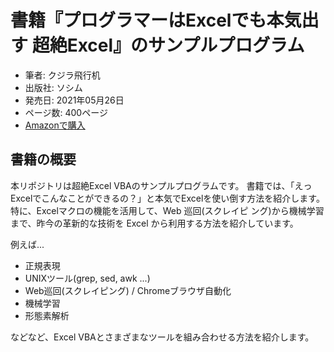 # 書籍『プログラマーはExcelでも本気出す 超絶Excel』のサンプルプログラム

- 筆者: クジラ飛行机
- 出版社: ソシム
- 発売日: 2021年05月26日
- ページ数: 400ページ
- [Amazonで購入](https://amzn.to/3dR8bMm)

## 書籍の概要

本リポジトリは超絶Excel VBAのサンプルプログラムです。
書籍では、「えっ Excelでこんなことができるの？」と本気でExcelを使い倒す方法を紹介します。
特に、Excelマクロの機能を活用して、Web 巡回(スクレイピ ング)から機械学習まで、昨今の革新的な技術を Excel から利用する方法を紹介しています。

例えば...

 - 正規表現
 - UNIXツール(grep, sed, awk ...)
 - Web巡回(スクレイピング) / Chromeブラウザ自動化
 - 機械学習
 - 形態素解析
 
などなど、Excel VBAとさまざまなツールを組み合わせる方法を紹介します。

